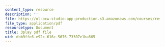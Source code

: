 ```yaml
---
content_type: resource
description: ''
file: https://ol-ocw-studio-app-production.s3.amazonaws.com/courses/res-6-012-introduction-to-probability-spring-2018/dbb9ffe6e92c616c567673307e1ba665_zbu8KQx9bqM.pdf
file_type: application/pdf
resourcetype: Document
title: 3play pdf file
uid: dbb9ffe6-e92c-616c-5676-73307e1ba665
---
```


